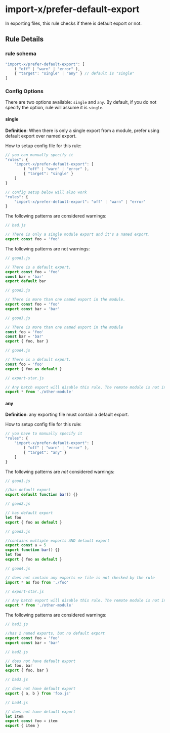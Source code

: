 # import-x/prefer-default-export

<!-- end auto-generated rule header -->

In exporting files, this rule checks if there is default export or not.

## Rule Details

### rule schema

```javascript
"import-x/prefer-default-export": [
    ( "off" | "warn" | "error" ),
    { "target": "single" | "any" } // default is "single"
]
```

### Config Options

There are two options available: `single` and `any`. By default, if you do not specify the option, rule will assume it is `single`.

#### single

**Definition**: When there is only a single export from a module, prefer using default export over named export.

How to setup config file for this rule:

```javascript
// you can manually specify it
"rules": {
    "import-x/prefer-default-export": [
        ( "off" | "warn" | "error" ),
        { "target": "single" }
    ]
}

// config setup below will also work
"rules": {
    "import-x/prefer-default-export": "off" | "warn" | "error"
}
```

The following patterns are considered warnings:

```javascript
// bad.js

// There is only a single module export and it's a named export.
export const foo = 'foo'
```

The following patterns are not warnings:

```javascript
// good1.js

// There is a default export.
export const foo = 'foo'
const bar = 'bar'
export default bar
```

```javascript
// good2.js

// There is more than one named export in the module.
export const foo = 'foo'
export const bar = 'bar'
```

```javascript
// good3.js

// There is more than one named export in the module
const foo = 'foo'
const bar = 'bar'
export { foo, bar }
```

```javascript
// good4.js

// There is a default export.
const foo = 'foo'
export { foo as default }
```

```javascript
// export-star.js

// Any batch export will disable this rule. The remote module is not inspected.
export * from './other-module'
```

#### any

**Definition**: any exporting file must contain a default export.

How to setup config file for this rule:

```javascript
// you have to manually specify it
"rules": {
    "import-x/prefer-default-export": [
        ( "off" | "warn" | "error" ),
        { "target": "any" }
    ]
}
```

The following patterns are _not_ considered warnings:

```javascript
// good1.js

//has default export
export default function bar() {}
```

```javascript
// good2.js

// has default export
let foo
export { foo as default }
```

```javascript
// good3.js

//contains multiple exports AND default export
export const a = 5
export function bar() {}
let foo
export { foo as default }
```

```javascript
// good4.js

// does not contain any exports => file is not checked by the rule
import * as foo from './foo'
```

```javascript
// export-star.js

// Any batch export will disable this rule. The remote module is not inspected.
export * from './other-module'
```

The following patterns are considered warnings:

```javascript
// bad1.js

//has 2 named exports, but no default export
export const foo = 'foo'
export const bar = 'bar'
```

```javascript
// bad2.js

// does not have default export
let foo, bar
export { foo, bar }
```

```javascript
// bad3.js

// does not have default export
export { a, b } from 'foo.js'
```

```javascript
// bad4.js

// does not have default export
let item
export const foo = item
export { item }
```

